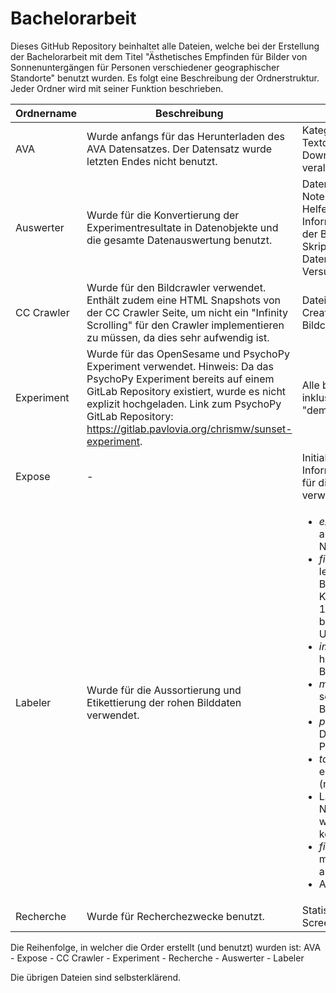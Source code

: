 # Bachelorarbeit

Dieses GitHub Repository beinhaltet alle Dateien, welche bei der Erstellung der Bachelorarbeit mit dem Titel "Ästhetisches Empfinden für Bilder von Sonnenuntergängen für Personen verschiedener geographischer Standorte" benutzt wurden. Es folgt eine Beschreibung der Ordnerstruktur. Jeder Ordner wird mit seiner Funktion beschrieben.

|Ordnername| Beschreibung| Inhalt|
|--|--|--|
| AVA | Wurde anfangs für das Herunterladen des AVA Datensatzes. Der Datensatz wurde letzten Endes nicht benutzt. | Kategorie-Detail Textdateien, abgeänderte Download-Skripte eines veralteten Crawlers |
|Auswerter|Wurde für die Konvertierung der Experimentresultate in Datenobjekte und die gesamte Datenauswertung benutzt.| Datenauswerter Jupyter Notebook, Python Helferskript, Abbildungen, Informations-CSV-Datei der Bilder, R Auswerter Skript für die 4. Hypothese, Daten der Versuchspersonen|
|CC Crawler|Wurde für den Bildcrawler verwendet. Enthält zudem eine HTML Snapshots von der CC Crawler Seite, um nicht ein "Infinity Scrolling" für den Crawler implementieren zu müssen, da dies sehr aufwendig ist.|Dateien des CreativeCommons.org Bildcrawlers|
|Experiment|Wurde für das OpenSesame und PsychoPy Experiment verwendet. Hinweis: Da das PsychoPy Experiment bereits auf einem GitLab Repository existiert, wurde es nicht explizit hochgeladen. Link zum PsychoPy GitLab Repository: https://gitlab.pavlovia.org/chrismw/sunset-experiment.|Alle benötigten Datein, inklusive des PsycoPy "demographics" Projektes |
|Expose|-|Initiales Exposé und Idealo Informationsdatei (welche für die ursprüngliche Idee verwendet wurde)|
|Labeler|Wurde für die Aussortierung und Etikettierung der rohen Bilddaten verwendet.|<ul><li>*extra_images* - Bilder aus der letzten Nachbeschaffung</li><li>*final_images* - die letztendliche Bildauswahl nach Kategorie geordnet (die 10 ausgewählten Bilder befinden sich im Unterordner ***merge***)</li><li>*images* - alle heruntergeladenen Bilder</li><li>*my_images* - alle initial selbst-hinzugefügten Bilder</li><li>*phototagger_v1_en* - Das Phototagger Programm</li><li>*taggedImages* - die erste Aussortierung (nach Benutzungsgrad)</li><li>Labeler Jupyter Notebook (hiermit wurde alles konsolidiert)</li><li>*firstSortOut.txt* - Datei mit Benutzungsgraden aller Bilder</li><li>Abbildungen/Statistiken</li></ul>|
|Recherche|Wurde für Recherchezwecke benutzt.|Statistiken, Papers und Screenshots.|

Die Reihenfolge, in welcher die Order erstellt (und benutzt) wurden ist:
AVA - Expose - CC Crawler - Experiment - Recherche - Auswerter - Labeler

Die übrigen Dateien sind selbsterklärend.
